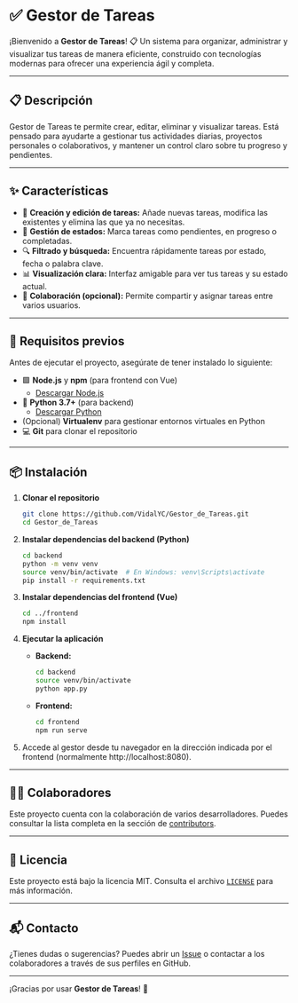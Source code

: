 # ✅ Gestor de Tareas

¡Bienvenido a **Gestor de Tareas**! 📋 Un sistema para organizar, administrar y visualizar tus tareas de manera eficiente, construido con tecnologías modernas para ofrecer una experiencia ágil y completa.

---

## 📋 Descripción

Gestor de Tareas te permite crear, editar, eliminar y visualizar tareas. Está pensado para ayudarte a gestionar tus actividades diarias, proyectos personales o colaborativos, y mantener un control claro sobre tu progreso y pendientes.

---

## ✨ Características

- 📝 **Creación y edición de tareas:** Añade nuevas tareas, modifica las existentes y elimina las que ya no necesitas.
- 📅 **Gestión de estados:** Marca tareas como pendientes, en progreso o completadas.
- 🔍 **Filtrado y búsqueda:** Encuentra rápidamente tareas por estado, fecha o palabra clave.
- 📊 **Visualización clara:** Interfaz amigable para ver tus tareas y su estado actual.
- 👥 **Colaboración (opcional):** Permite compartir y asignar tareas entre varios usuarios.

---

## 🧱 Requisitos previos

Antes de ejecutar el proyecto, asegúrate de tener instalado lo siguiente:

- 🟩 **Node.js** y **npm** (para frontend con Vue)
  - [Descargar Node.js](https://nodejs.org/)
- 🐍 **Python 3.7+** (para backend)
  - [Descargar Python](https://www.python.org/downloads/)
- (Opcional) **Virtualenv** para gestionar entornos virtuales en Python
- 💻 **Git** para clonar el repositorio

---

## 📦 Instalación

1. **Clonar el repositorio**

   ```bash
   git clone https://github.com/VidalYC/Gestor_de_Tareas.git
   cd Gestor_de_Tareas
   ```

2. **Instalar dependencias del backend (Python)**

   ```bash
   cd backend
   python -m venv venv
   source venv/bin/activate  # En Windows: venv\Scripts\activate
   pip install -r requirements.txt
   ```

3. **Instalar dependencias del frontend (Vue)**

   ```bash
   cd ../frontend
   npm install
   ```

4. **Ejecutar la aplicación**

   - **Backend:**
     ```bash
     cd backend
     source venv/bin/activate
     python app.py
     ```
   - **Frontend:**
     ```bash
     cd frontend
     npm run serve
     ```

5. Accede al gestor desde tu navegador en la dirección indicada por el frontend (normalmente http://localhost:8080).

---

## 🧑‍💻 Colaboradores

Este proyecto cuenta con la colaboración de varios desarrolladores. Puedes consultar la lista completa en la sección de [contributors](https://github.com/VidalYC/Gestor_de_Tareas/graphs/contributors).

---

## 📄 Licencia

Este proyecto está bajo la licencia MIT. Consulta el archivo [`LICENSE`](LICENSE) para más información.

---

## 📬 Contacto

¿Tienes dudas o sugerencias? Puedes abrir un [Issue](https://github.com/VidalYC/Gestor_de_Tareas/issues) o contactar a los colaboradores a través de sus perfiles en GitHub.

---

¡Gracias por usar **Gestor de Tareas**! 🎉
